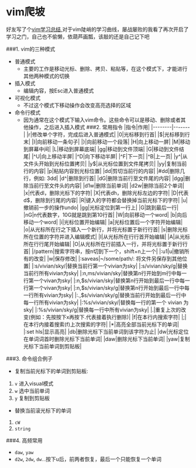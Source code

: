 ﻿# vim爬坡

好友写了个[vim学习总结](http://blog.csdn.net/lttclaw_/article/details/42967907),对于vim陡峭的学习曲线，屡战屡败的我看了再次开启了学习之门，自己也不偷懒，依葫芦画瓢，该敲的还是自己记下吧

###1. vim的三种模式
+ 普通模式
    - 主要的工作是移动光标、删除、拷贝、粘贴等，在这个模式下，才能进行其他两种模式的切换
+ 插入模式
    - 编辑内容，按Esc进入普通模式
+ 可视化模式
    - 不过这个模式下移动操作会改变高亮选择的区域
+ 命令行模式
    - 因为通常在这个模式下输入vim命令。这些命令可以是移动、删除或者其他操作，之后进入插入模式
###2. 常用指令
|指令|作用|
|--------|-------|
|r|修改单个字符，完成后进入普通模式|
|0|光标移到行首|
|\$|光标移到行末|
|)|向前移动一条句子|
|}|向前移动一个段落|
|H|向上移动一屏|
|M|移动到屏幕中间|
|L|移动到屏幕底端|
|gg|移动到文件顶端|
|G|移动到文件结尾|
|^U|向上移动半屏|
|^D|向下移动半屏|
|^F|下一页|
|^B|上一页|
|y^|从文件头开始到光标位置拷贝|
|y\$|从光标位置到文件尾拷贝|
|yy|复制当前行的内容|
|p|粘贴内容到光标位置|
|dd|剪切当前行的内容|
|#dd|删除几行，例如: 3dd|
|d^|删除到行首|
|dG|删除当前行至文件尾的内容|
|dgg|删除当前行至文件头的内容|
|d1w|删除当前单词|
|d2w|删除当前2个单词|
|x|代表dl，删除光标下的字符|
|X|代表dh，删除光标左边的字符|
|D|代表d$，删除到行尾的内容|
|R|键入的字符都会替换掉当前光标下的字符|
|u|撤销前一步的操作undo|
|gg|光标定位到第一行上|
|G|跳到最后一行|
|nG|n代表数字，10G就是跳到第10行首|
|W|向前移动一个word|
|b|向后移动一个word|
|i|光标位置开始编辑|
|a|光标位置后一个字符开始编辑|
|o|从光标所在行之下插入一个新行，并将光标置于新行行首|
|s|删除光标所在位置的字符并进入编辑模式|
|I|从光标所在行行首开始编辑|
|A|从光标所在行行尾开始编辑|
|O|从光标所在行前插入一行，并将光标置于新行行首|
|/pattern|搜索字符串，按n切到下一个，shift+n上一个|
|:u1\|u|撤销所有的改变|
|w|保存修改|
|:saveas|~/some/path/: 将文件另保存到其他位置|
|:s/vivian/sky/|替换当前行第一个vivian为sky|
|:s/vivian/sky/g|替换当前行所有vivian为sky|
|:n,ms/vivian/sky|替换第n行开始到m行中每一行第一个vivan为sky|
|:n,\$s/vivian/sky|替换第n行开始到最后一行中每一行第一个vivan为sky|
|:n,\$s/vivian/sky/g|替换第n行开始到最后一行中每一行所有vivian为sky|
|:.,\$s/vivian/sky/g|替换当前行开始到最后一行中每一行所有vivian为sky|
|:%s/vivian/sky/|替换每一行的第一个 vivian 为 sky|
|:%s/vivian/sky/g|替换每一行中所有vivian为sky|
|.|重复上次的改变(例如：先按按下x再按下.代表接着执行删除)|
|f|在本行内搜索字符|
|;|在本行内接着搜索(f)上次搜索的字符|
|*|高亮全部当前光标下的单词|
|:set hls|显示高亮|
|db|删除光标下当前单词到该字符为止|
|dw|光标定位在单词词首时删除光标下当前单词|
|daw|删除光标下当前单词|
|yaw|复制光标下当前单词到剪贴板|

###3. 命令组合例子

+ 复制当前光标下的单词到剪贴板:
1. `v` 进入visual模式
2. `w` 选中当前单词
3. `y` 复制到剪贴板

+ 替换当前滚光标下的单词
1. `cW`
2. `string`


###4. 高频常用
+ `daw`, `yaw`
+ `d2w`, `2dw`, `dw.`.按下u后，前两者恢复，最后一个只能恢复一个单词

